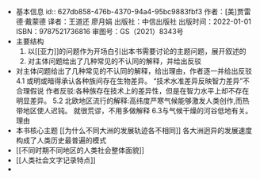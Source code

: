 - 基本信息
  id:: 627db858-476b-4370-94a4-95bc9883fbf3
  作者：[美]贾雷德·戴蒙德
  译者：王道还 廖月娟
  出版社：中信出版社
  出版时间：2022-01-01
  ISBN：9787521736816
  审图号：GS（2021）8343号
- 主要结构
  1. 以[[亚力]]的问题作为开场白引出本书需要讨论的主题问题，展开叙述的
  2. 对主体问题给出了几种常见的不认同的解释，并给出反驳
- 对主体问题给出了几种常见的不认同的解释，给出理由，作者逐一并给出反驳
  4.1 或明或暗得承认各种族间存在生物差异。
  “技术水准差异反映智力差异”不合理假说
  作者反驳:各种族存在技术上的差异性，但是在智力水平上却不存在明显差异。
  5.2 北欧地区流行的解释:高纬度严寒气候能够激发人类创作,而热带地区使人迟钝。
  就很荒谬，不用多做解释
  6.3与气候干燥的河谷低地有关。
  理由
- 本书核心主题
  [[为什么不同大洲的发展轨迹各不相同]]
  各大洲迥异的发展速度构成了人类历史最普遍的模式
- [[不同时期不同地区的人类社会整体面貌]]
- [[人类社会文字记录特点]]
-